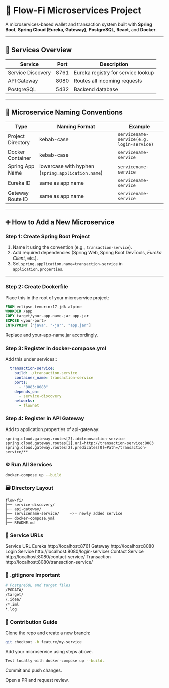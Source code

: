 # 💸 Flow-Fi Microservices Project

A microservices-based wallet and transaction system built with **Spring Boot**, **Spring Cloud (Eureka, Gateway)**, **PostgreSQL**, **React**, and **Docker**.

---

## 🚀 Services Overview

| Service             | Port  | Description                         |
|---------------------|-------|-------------------------------------|
| Service Discovery   | 8761  | Eureka registry for service lookup |
| API Gateway         | 8080  | Routes all incoming requests       |
| PostgreSQL          | 5432  | Backend database                   |

---

## 📛 Microservice Naming Conventions

| Type               | Naming Format                     | Example                                   |
|--------------------|------------------------------------|-------------------------------------------|
| Project Directory  | kebab-case                         | `servicename-service(e.g. login-service)` |
| Docker Container   | kebab-case                         | `servicename-service`                           |
| Spring App Name    | lowercase with hyphen (`spring.application.name`) | `servicename-service`                           |
| Eureka ID          | same as app name                   | `servicename-service`                           |
| Gateway Route ID   | same as app name                   | `servicename-service`                           |

---

## ➕ How to Add a New Microservice

### Step 1: Create Spring Boot Project

1. Name it using the convention (e.g., `transaction-service`).
2. Add required dependencies (Spring Web, Spring Boot DevTools, _Eureka Client_, etc.).
3. Set `spring.application.name=transaction-service` in `application.properties`.

---

### Step 2: Create Dockerfile

Place this in the root of your microservice project:

```Dockerfile
FROM eclipse-temurin:17-jdk-alpine
WORKDIR /app
COPY target/your-app-name.jar app.jar
EXPOSE <your-port>
ENTRYPOINT ["java", "-jar", "app.jar"]
```
Replace <your-port> and your-app-name.jar accordingly.

### Step 3: Register in docker-compose.yml
Add this under services::

```yaml
  transaction-service:
    build: ./transaction-service
    container_name: transaction-service
    ports:
      - "8083:8083"
    depends_on:
      - service-discovery
    networks:
      - flownet   
```
### Step 4: Register in API Gateway
Add to application.properties of api-gateway:

```properties
spring.cloud.gateway.routes[2].id=transaction-service
spring.cloud.gateway.routes[2].uri=http://transaction-service:8083
spring.cloud.gateway.routes[2].predicates[0]=Path=/transaction-service/**
```
### ⚙️ Run All Services
```bash
docker-compose up --build
```

### 🗃 Directory Layout
```pgsql
flow-fi/
├── service-discovery/
├── api-gateway/
├── servicename-service/     <-- newly added service
├── docker-compose.yml
├── README.md
```
### 🔗 Service URLs
Service	URL
Eureka	http://localhost:8761
Gateway	http://localhost:8080
Login Service	http://localhost:8080/login-service/
Contact Service	http://localhost:8080/contact-service/
Transaction	http://localhost:8080/transaction-service/

### 🛑 .gitignore Important
```bash
# PostgreSQL and target files
/PGDATA/
/target/
/.idea/
/*.iml
*.log
```

### 🧾 Contribution Guide
Clone the repo and create a new branch:
```bash
git checkout -b feature/my-service
```
Add your microservice using steps above.

```bash
Test locally with docker-compose up --build.
```
Commit and push changes.

Open a PR and request review.